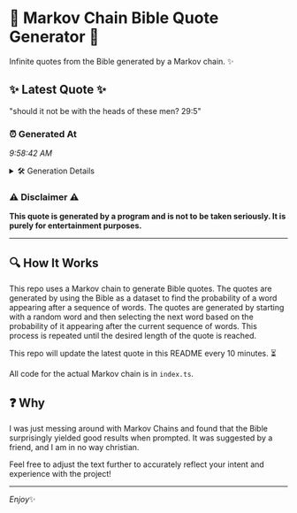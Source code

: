 # 📖 Markov Chain Bible Quote Generator 📖

Infinite quotes from the Bible generated by a Markov chain. ✨

## ✨ Latest Quote ✨
"should it not be with the heads of these men? 29:5"

### ⏰ Generated At
*9:58:42 AM*

<details>
    <summary>🛠️ Generation Details</summary>
    <p>
        <strong>🌱 Seed:</strong> should<br>
        <strong>🔄 Iterations:</strong> 10<br>
        <strong>📜 Context History:</strong><br>[ should ]: it<br>[ should, it ]: not<br>[ should, it, not ]: be<br>[ should, it, not, be ]: with<br>[ should, it, not, be, with ]: the<br>[ should, it, not, be, with, the ]: heads<br>[ it, not, be, with, the, heads ]: of<br>[ not, be, with, the, heads, of ]: these<br>[ be, with, the, heads, of, these ]: men?<br>[ with, the, heads, of, these, men? ]: 29:5<br>
    </p>
</details>

### ⚠️ Disclaimer ⚠️
**This quote is generated by a program and is not to be taken seriously. It is purely for entertainment purposes.**

---

## 🔍 How It Works

This repo uses a Markov chain to generate Bible quotes. The quotes are generated by using the Bible as a dataset to find the probability of a word appearing after a sequence of words. The quotes are generated by starting with a random word and then selecting the next word based on the probability of it appearing after the current sequence of words. This process is repeated until the desired length of the quote is reached.

This repo will update the latest quote in this README every 10 minutes. ⏳

All code for the actual Markov chain is in `index.ts`.

## ❓ Why

I was just messing around with Markov Chains and found that the Bible surprisingly yielded good results when prompted. 
It was suggested by a friend, and I am in no way christian.

Feel free to adjust the text further to accurately reflect your intent and experience with the project!

---

*Enjoy*✨
